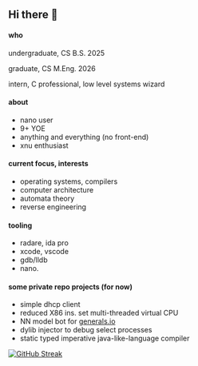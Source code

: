 ## Hi there 👋

#### who
undergraduate, CS B.S. 2025

graduate, CS M.Eng. 2026

intern, C professional, low level systems wizard

#### about
- nano user
- 9+ YOE
- anything and everything (no front-end)
- xnu enthusiast

#### current focus, interests
- operating systems, compilers
- computer architecture
- automata theory
- reverse engineering

#### tooling
- radare, ida pro
- xcode, vscode
- gdb/lldb
- nano.

#### some private repo projects (for now)
- simple dhcp client
- reduced X86 ins. set multi-threaded virtual CPU
- NN model bot for [generals.io](https://www.generals.io)
- dylib injector to debug select processes
- static typed imperative java-like-language compiler

[![GitHub Streak](https://github-readme-streak-stats.herokuapp.com?user=WispySkies&theme=dark_minimalist)](https://git.io/streak-stats)
